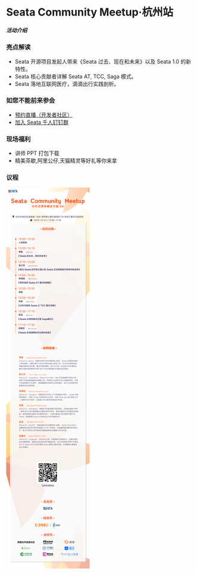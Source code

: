# Seata Community Meetup·杭州站

##### 活动介绍

### 亮点解读

- Seata 开源项目发起人带来《Seata 过去、现在和未来》以及 Seata 1.0 的新特性。
- Seata 核心贡献者详解 Seata AT, TCC, Saga 模式。
- Seata 落地互联网医疗，滴滴出行实践剖析。

### 如您不能前来参会

- [预约直播（开发者社区）](https://developer.aliyun.com/live/1760)
- [加入 Seata 千人钉钉群](http://w2wz.com/h2nb)

### 现场福利

- 讲师 PPT 打包下载
- 精美茶歇,阿里公仔,天猫精灵等好礼等你来拿

### 议程

![](/img/blog/1576673893.png)